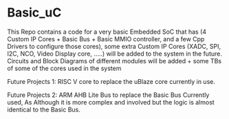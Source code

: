 # Basic_uC
 This Repo contains a code for a very basic Embedded SoC that has (4 Custom IP Cores + Basic Bus + Basic MMIO controller, and a few Cpp Drivers to configure those cores), some extra Custom IP Cores (XADC, SPI, I2C, NCO, Video Display core, .....) will be added to the system in the future.
Circuits and Block Diagrams of different modules will be added + some TBs of some of the cores used in the system

Future Projects 1: RISC V core to replace the uBlaze core currently in use.

Future Projects 2: ARM AHB Lite Bus to replace the Basic Bus Currently used, As Although it is more complex and involved but the logic is almost identical to the Basic Bus.
